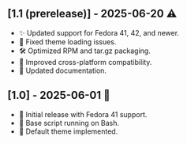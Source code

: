 ## [1.1 (prerelease)] - 2025-06-20 ⚠️
- ✨ Updated support for Fedora 41, 42, and newer.
- 🐛 Fixed theme loading issues.
- 🛠 Optimized RPM and tar.gz packaging.
- 🐧 Improved cross-platform compatibility.
- 📝 Updated documentation.

## [1.0] - 2025-06-01 🎉
- 🚀 Initial release with Fedora 41 support.
- 🐚 Base script running on Bash.
- 🎨 Default theme implemented.
